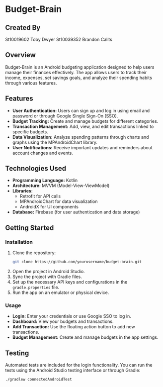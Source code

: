 # Budget-Brain

## Created By
St10019602 Toby Dwyer St10039352 Brandon Calits

## Overview

Budget-Brain is an Android budgeting application designed to help users manage their finances effectively. The app allows users to track their income, expenses, set savings goals, and analyze their spending habits through various features.

## Features

- **User Authentication:** Users can sign up and log in using email and password or through Google Single Sign-On (SSO).
- **Budget Tracking:** Create and manage budgets for different categories.
- **Transaction Management:** Add, view, and edit transactions linked to specific budgets.
- **Data Visualization:** Analyze spending patterns through charts and graphs using the MPAndroidChart library.
- **User Notifications:** Receive important updates and reminders about account changes and events.

## Technologies Used

- **Programming Language:** Kotlin
- **Architecture:** MVVM (Model-View-ViewModel)
- **Libraries:** 
  - Retrofit for API calls
  - MPAndroidChart for data visualization
  - AndroidX for UI components
- **Database:** Firebase (for user authentication and data storage)

## Getting Started

### Installation
1. Clone the repository:
   ```bash
   git clone https://github.com/yourusername/budget-brain.git
2. Open the project in Android Studio.
3. Sync the project with Gradle files.
4. Set up the necessary API keys and configurations in the `gradle.properties` file.
5. Run the app on an emulator or physical device.

### Usage

- **Login:** Enter your credentials or use Google SSO to log in.
- **Dashboard:** View your budgets and transactions.
- **Add Transaction:** Use the floating action button to add new transactions.
- **Budget Management:** Create and manage budgets in the app settings.

## Testing

Automated tests are included for the login functionality. You can run the tests using the Android Studio testing interface or through Gradle:

```bash
./gradlew connectedAndroidTest
